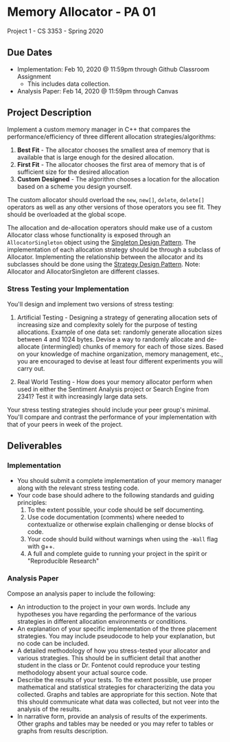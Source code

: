 
# Memory Allocator - PA 01

Project 1 - CS 3353 - Spring 2020

## Due Dates

- Implementation: Feb 10, 2020 @ 11:59pm through Github Classroom Assignment
  - This includes data collection. 
- Analysis Paper: Feb 14, 2020 @ 11:59pm through Canvas



## Project Description

Implement a custom memory manager in C++ that compares the performance/efficiency of three different allocation strategies/algorithms:

  1. **Best Fit** - The allocator chooses the smallest area of memory that is available that is large enough for the desired allocation.
  2. **First Fit** - The allocator chooses the first area of memory that is of sufficient size for the desired allocation 
  3. **Custom Designed** - The algorithm chooses a location for the allocation based on a scheme you design yourself. 

The custom allocator should overload the `new`, `new[]`, `delete`, `delete[]` operators as well as any other versions of those operators you see fit.  They should be overloaded at the global scope.  

The allocation and de-allocation operators should make use of a custom Allocator class whose functionality is exposed through an `AllocatorSingleton` object using the [Singleton Design Pattern](https://en.wikipedia.org/wiki/Singleton_pattern).  The implementation of each allocation strategy should be through a subclass of Allocator.  Implementing the relationship between the allocator and its subclasses should be done using the [Strategy Design
Pattern](https://en.wikipedia.org/wiki/Strategy_pattern). Note: Allocator and AllocatorSingleton are different classes. 

### Stress Testing your Implementation

You'll design and implement two versions of stress testing:
  1. Artificial Testing - Designing a strategy of generating allocation sets of increasing size and complexity solely for the purpose of testing allocations.  Example of one data set: randomly generate allocation sizes between 4 and 1024 bytes.  Devise a way to randomly allocate and de-allocate (intermingled) chunks of memory for each of those sizes. Based on your knowledge of machine organization, memory management, etc., you are encouraged to devise at least four different experiments you will carry out. 

  2. Real World Testing - How does your memory allocator perform when used in either the Sentiment Analysis project or Search Engine from 2341?  Test it with increasingly large data sets. 

Your stress testing strategies should include your peer group's minimal.  You'll compare and contrast the performance of your implementation with that of your peers in week of the project. 
    

## Deliverables

### Implementation 

- You should submit a complete implementation of your memory manager along with the relevant stress testing code.  
- Your code base should adhere to the following standards and guiding principles:
  1. To the extent possible, your code should be self documenting. 
  2. Use code documentation (comments) where needed to contextualize or otherwise explain challenging or dense blocks
     of code. 
  3. Your code should build without warnings when using the `-Wall` flag with g++. 
  4. A full and complete guide to running your project in the spirit or "Reproducible Research" 

### Analysis Paper

Compose an analysis paper to include the following:

 - An introduction to the project in your own words. Include any hypotheses you have regarding the performance of the various strategies in different allocation environments or conditions. 
 - An explanation of your specific implementation of the three placement strategies. You may include pseudocode to help your explanation, but no code can be included.  
 - A detailed methodology of how you stress-tested your allocator and various strategies.  This should be in
   sufficient detail that another student in the class or Dr. Fontenot could reproduce your testing methodology
   absent your actual source code. 
 - Describe the results of your tests.  To the extent possible, use proper mathematical and statistical strategies
   for characterizing the data you collected. Graphs and tables are appropriate for this section.  Note that this should communicate what data was collected, but not veer
       into the analysis of the results. 
 - In narrative form, provide an analysis of results of the experiments. Other graphs and tables may be needed or you
   may refer to tables or graphs from results description. 
 
